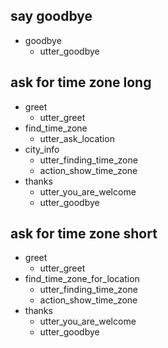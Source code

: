 ## say goodbye
* goodbye
  - utter_goodbye

## ask for time zone long
* greet
  - utter_greet
* find_time_zone
  - utter_ask_location
* city_info
  - utter_finding_time_zone
  - action_show_time_zone
* thanks
  - utter_you_are_welcome
  - utter_goodbye

## ask for time zone short
* greet
  - utter_greet
* find_time_zone_for_location
  - utter_finding_time_zone
  - action_show_time_zone
* thanks
  - utter_you_are_welcome
  - utter_goodbye
 
